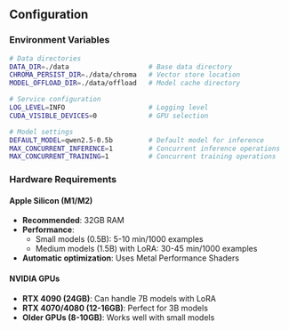 ## Configuration

### Environment Variables

```bash
# Data directories
DATA_DIR=./data                    # Base data directory
CHROMA_PERSIST_DIR=./data/chroma   # Vector store location
MODEL_OFFLOAD_DIR=./data/offload   # Model cache directory

# Service configuration
LOG_LEVEL=INFO                     # Logging level
CUDA_VISIBLE_DEVICES=0             # GPU selection

# Model settings
DEFAULT_MODEL=qwen2.5-0.5b         # Default model for inference
MAX_CONCURRENT_INFERENCE=1         # Concurrent inference operations
MAX_CONCURRENT_TRAINING=1          # Concurrent training operations
```

### Hardware Requirements

#### Apple Silicon (M1/M2)
- **Recommended**: 32GB RAM
- **Performance**:
  - Small models (0.5B): 5-10 min/1000 examples
  - Medium models (1.5B) with LoRA: 30-45 min/1000 examples
- **Automatic optimization**: Uses Metal Performance Shaders

#### NVIDIA GPUs
- **RTX 4090 (24GB)**: Can handle 7B models with LoRA
- **RTX 4070/4080 (12-16GB)**: Perfect for 3B models
- **Older GPUs (8-10GB)**: Works well with small models